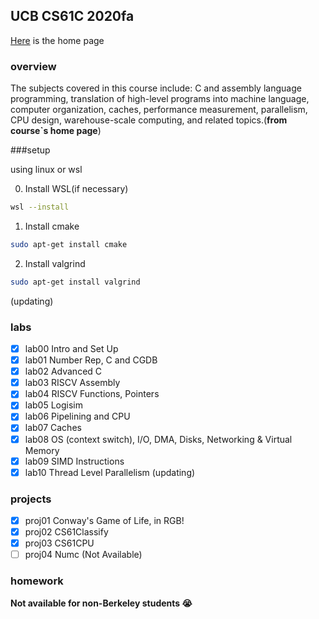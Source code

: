 ## UCB CS61C 2020fa

[Here](https://inst.eecs.berkeley.edu/~cs61c/fa20/) is the home page

### overview

The subjects covered in this course include: C and assembly language programming, translation of high-level programs into machine language, computer organization, caches, performance measurement, parallelism, CPU design, warehouse-scale computing, and related topics.(**from course`s home page**)

###setup

using linux or wsl

0. Install WSL(if necessary)
```bash
wsl --install
```
1. Install cmake
```bash
sudo apt-get install cmake
```
2. Install valgrind
```bash
sudo apt-get install valgrind
```

(updating)
### labs

- [x] lab00 Intro and Set Up
- [x] lab01 Number Rep, C and CGDB
- [x] lab02 Advanced C
- [x] lab03 RISCV Assembly
- [x] lab04 RISCV Functions, Pointers
- [x] lab05 Logisim
- [x] lab06 Pipelining and CPU
- [x] lab07 Caches
- [x] lab08 OS (context switch), I/O, DMA, Disks, Networking & Virtual Memory
- [x] lab09 SIMD Instructions
- [x] lab10 Thread Level Parallelism
(updating)

### projects
- [x] proj01 Conway's Game of Life, in RGB!
- [x] proj02 CS61Classify
- [x] proj03 CS61CPU
- [ ] proj04 Numc (Not Available)
### homework

**Not available for non-Berkeley students :sob:**

